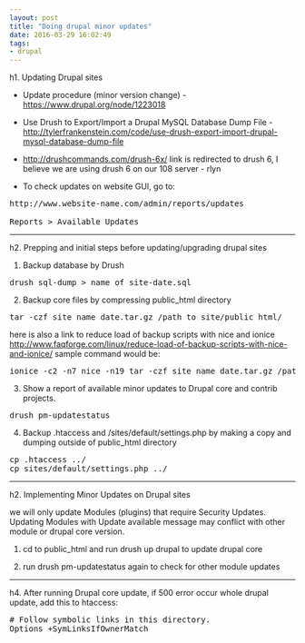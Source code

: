 ```yaml
---
layout: post
title: "Doing drupal minor updates"
date: 2016-03-29 16:02:49
tags:
- drupal
---
```


h1. Updating Drupal sites

- Update procedure (minor version change) - https://www.drupal.org/node/1223018
- Use Drush to Export/Import a Drupal MySQL Database Dump File - http://tylerfrankenstein.com/code/use-drush-export-import-drupal-mysql-database-dump-file

- http://drushcommands.com/drush-6x/
link is redirected to drush 6, I believe we are using drush 6 on our 108 server - rlyn

- To check updates on website GUI, go to:
<pre>
http://www.website-name.com/admin/reports/updates

Reports > Available Updates
</pre>

-----


h2. Prepping and initial steps before updating/upgrading drupal sites

1. Backup database by Drush
<pre>
drush sql-dump > name_of_site-date.sql
</pre>

2. Backup core files by compressing public_html directory
<pre>
tar -czf site_name_date.tar.gz /path_to_site/public_html/
</pre>
here is also a link to reduce load of backup scripts with nice and ionice
http://www.faqforge.com/linux/reduce-load-of-backup-scripts-with-nice-and-ionice/
sample command would be:
<pre>
ionice -c2 -n7 nice -n19 tar -czf site_name_date.tar.gz /path_to_site/public_html/
</pre>

3. Show a report of available minor updates to Drupal core and contrib projects.
<pre>
drush pm-updatestatus
</pre>

4. Backup .htaccess and /sites/default/settings.php by making a copy and dumping outside of public_html directory
<pre>
cp .htaccess ../
cp sites/default/settings.php ../
</pre>

-----

h2. Implementing Minor Updates on Drupal sites

we will only update Modules (plugins) that require Security Updates. Updating Modules with Update available message may conflict with other module or drupal core version.

1. cd to public_html and run drush up drupal to update drupal core

2. run drush pm-updatestatus again to check for other module updates

-----

h4. After running Drupal core update, if 500 error occur whole drupal update, add this to htaccess:
<pre>
# Follow symbolic links in this directory.
Options +SymLinksIfOwnerMatch
</pre>
